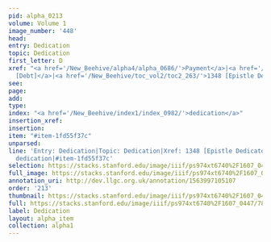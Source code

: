 ```yaml
---
pid: alpha_0213
volume: Volume 1
image_number: '448'
head: 
entry: Dedication
topic: Dedication
first_letter: D
xref: "<a href='/New_Beehive/alpha4/alpha_0686/'>Payment</a>|<a href='/New_Beehive/toc_vol2/toc2_264/'>1352
  [Debt]</a>|<a href='/New_Beehive/toc_vol2/toc2_263/'>1348 [Epistle Dedicatory]</a>"
see: 
page: 
add: 
type: 
index: "<a href='/New_Beehive/index1/index_0982/'>dedication</a>"
insertion_xref: 
insertion: 
item: "#item-1fd55f37c"
unparsed: 
line: 'Entry: Dedication|Topic: Dedication|Xref: 1348 [Epistle Dedicatory]|Index:
  dedication|#item-1fd55f37c'
selection: https://stacks.stanford.edu/image/iiif/ps974xt6740%2F1607_0447/782,1638,3029,516/full/0/default.jpg
full_image: https://stacks.stanford.edu/image/iiif/ps974xt6740%2F1607_0447/full/full/0/default.jpg
annotation_uri: http://dev.llgc.org.uk/annotation/1563997105107
order: '213'
thumbnail: https://stacks.stanford.edu/image/iiif/ps974xt6740%2F1607_0447/782,1638,600,180/250,/0/default.jpg
full: https://stacks.stanford.edu/image/iiif/ps974xt6740%2F1607_0447/782,1638,3029,516/full/0/default.jpg
label: Dedication
layout: alpha_item
collection: alpha1
---
```


